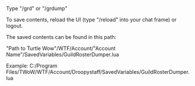 Type "/grd" or "/grdump"

To save contents, reload the UI (type "/reload" into your chat frame) or logout.

The saved contents can be found in this path:

"Path to Turtle Wow"/WTF/Account/"Account Name"/SavedVariables/GuildRosterDumper.lua

Example: C:/Program Files/TWoW/WTF/Account/Droopystaff/SavedVariables/GuildRosterDumper.lua
